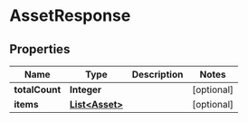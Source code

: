 

# AssetResponse


## Properties

| Name | Type | Description | Notes |
|------------ | ------------- | ------------- | -------------|
|**totalCount** | **Integer** |  |  [optional] |
|**items** | [**List&lt;Asset&gt;**](Asset.md) |  |  [optional] |



